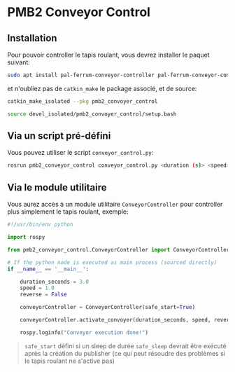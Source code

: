 # PMB2 Conveyor Control

## Installation

Pour pouvoir controller le tapis roulant, vous devrez installer le paquet suivant:

```bash
sudo apt install pal-ferrum-conveyor-controller pal-ferrum-conveyor-controller-msgs
```

et n'oubliez pas de ``catkin_make`` le package associé, et de source:

```bash
catkin_make_isolated --pkg pmb2_convoyer_control
```
```bash
source devel_isolated/pmb2_convoyer_control/setup.bash
```


## Via un script pré-défini

Vous pouvez utiliser le script ``conveyor_control.py``:

```bash
rosrun pmb2_conveyor_control conveyor_control.py <duration (s)> <speed> <reverse (True|False)>
```

## Via le module utilitaire

Vous aurez accès à un module utilitaire ``ConveyorController`` pour controller plus simplement le tapis roulant, exemple:

```py
#!/usr/bin/env python

import rospy

from pmb2_conveyor_control.ConveyorController import ConveyorController

# If the python node is executed as main process (sourced directly)
if __name__ == '__main__':

    duration_seconds = 3.0
    speed = 1.0
    reverse = False

    conveyorController = ConveyorController(safe_start=True)

    conveyorController.activate_convoyer(duration_seconds, speed, reverse)

    rospy.loginfo("Conveyor execution done!")
```
> ``safe_start`` défini si un sleep de durée ``safe_sleep`` devrait être exécuté après la création du publisher (ce qui peut résoudre des problèmes si le tapis roulant ne s'active pas)
